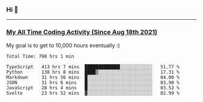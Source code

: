 ### Hi 🙂

---

### <a href="https://wakatime.com/@Eroxl">My All Time Coding Activity (Since Aug 18th 2021)</a>
My goal is to get to 10,000 hours eventually :)
<!--START_SECTION:waka-->

```text
Total Time: 798 hrs 1 min

TypeScript   413 hrs 7 mins  █████████████░░░░░░░░░░░░   51.77 %
Python       138 hrs 8 mins  ████▒░░░░░░░░░░░░░░░░░░░░   17.31 %
Markdown     31 hrs 56 mins  █░░░░░░░░░░░░░░░░░░░░░░░░   04.00 %
JSON         31 hrs 6 mins   █░░░░░░░░░░░░░░░░░░░░░░░░   03.90 %
JavaScript   28 hrs 4 mins   █░░░░░░░░░░░░░░░░░░░░░░░░   03.52 %
Svelte       23 hrs 52 mins  ▓░░░░░░░░░░░░░░░░░░░░░░░░   02.99 %
```

<!--END_SECTION:waka-->
